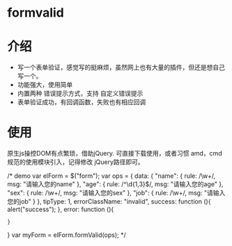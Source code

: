 # formvalid

# 介绍
*  写一个表单验证，感觉写的挺麻烦，虽然网上也有大量的插件，但还是想自己写一个。
*  功能强大，使用简单
*  内置两种 错误提示方式，支持 自定义错误提示
*  表单验证成功，有回调函数，失败也有相应回调

# 使用
原生js操控DOM有点繁琐，借助jQuery.
可直接下载使用，或者习惯 amd，cmd规范的使用模块引入，记得修改 jQuery路径即可。

/*
demo
 var elForm = $("form");
var ops = {
	data: {
		"name": {
			rule: /\w+/,
			msg: "请输入您的name"
		},
		"age": {
			rule: /^\d{1,3}$/,
			msg: "请输入您的age"
		},
		"sex": {
			rule: /\w+/,
			msg: "请输入您的sex"
		},
		"job": {
			rule: /\w+/,
			msg: "请输入您的job"
		}
	},
	tipType: 1,
	errorClassName: "invalid",
	success: function (){
		alert("success");
	},
	error: function (){

	}
}
var myForm = elForm.formValid(ops);
*/
